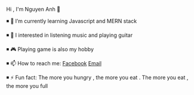 Hi , I'm Nguyen Anh 👋

◾ 🌱 I’m currently learning Javascript and MERN stack

◾ 🎻 I interested in listening music and playing guitar

◾ 🎮 Playing game is also my hobby

◾ 📫 How to reach me: [Facebook](https://www.facebook.com/nngguuen.anh) [Email](nngguyen.anh@gmail.com) 

◾ ⚡ Fun fact: The more you hungry , the more you eat .
                The more you eat , the more you full

